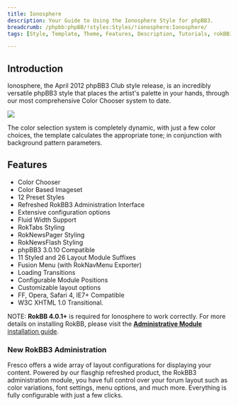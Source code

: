 ```yaml
---
title: Ionosphere
description: Your Guide to Using the Ionosphere Style for phpBB3.
breadcrumb: /phpbb:phpBB/!styles:Styles/!ionosphere:Ionosphere/
tags: [Style, Template, Theme, Features, Description, Tutorials, rokBB3]

---
```


Introduction
-----

Ionosphere, the April 2012 phpBB3 Club style release, is an incredibly versatile phpBB3 style that places the artist's palette in your hands, through our most comprehensive Color Chooser system to date. 

![][style]

The color selection system is completely dynamic, with just a few color choices, the template calculates the appropriate tone; in conjunction with background pattern parameters.

Features
-----

* Color Chooser
* Color Based Imageset
* 12 Preset Styles
* Refreshed RokBB3 Administration Interface
* Extensive configuration options
* Fluid Width Support
* RokTabs Styling
* RokNewsPager Styling
* RokNewsFlash Styling
* phpBB3 3.0.10 Compatible
* 11 Styled and 26 Layout Module Suffixes
* Fusion Menu (with RokNavMenu Exporter)
* Loading Transitions
* Configurable Module Positions
* Customizable layout options
* FF, Opera, Safari 4, IE7+ Compatible
* W3C XHTML 1.0 Transitional.

NOTE: **RokBB 4.0.1+** is required for Ionosphere to work correctly. For more details on installing RokBB, please visit the [**Administrative Module** installation guide][adminguide].

### New RokBB3 Administration

Fresco offers a wide array of layout configurations for displaying your content. Powered by our flasghip refreshed product, the RokBB3 administration module, you have full control over your forum layout such as color variations, font settings, menu options, and much more. Everything is fully configurable with just a few clicks.

[adminguide]: ../../start/styles.md#installing-administrative-modules
[style]: assets/ionosphere.jpeg
[rokbridge]: http://www.rockettheme.com/extensions-joomla/rokbridge
